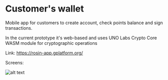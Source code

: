 # Customer's wallet
Mobile app for customers to create account, check points balance and sign transactions. 

In the current prototype it's web-based and uses UNO Labs Crypto Core WASM module for cryptographic operations

Link: https://rosin-app.gplatform.org/

Screens:

![alt text](https://wallet.nbr9.com/img/screens.png)
